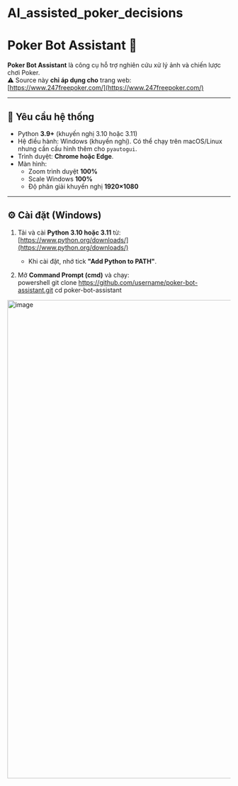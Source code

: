 # AI_assisted_poker_decisions
# Poker Bot Assistant :game_die:  

**Poker Bot Assistant** là công cụ hỗ trợ nghiên cứu xử lý ảnh và chiến lược chơi Poker.  
:warning: Source này **chỉ áp dụng cho** trang web: [https://www.247freepoker.com/](https://www.247freepoker.com/)  

---

## :pushpin: Yêu cầu hệ thống

- Python **3.9+** (khuyến nghị 3.10 hoặc 3.11)  
- Hệ điều hành: Windows (khuyến nghị). Có thể chạy trên macOS/Linux nhưng cần cấu hình thêm cho `pyautogui`.  
- Trình duyệt: **Chrome hoặc Edge**.  
- Màn hình:
  - Zoom trình duyệt **100%**
  - Scale Windows **100%**
  - Độ phân giải khuyến nghị **1920×1080**

---

## :gear: Cài đặt (Windows)

1. Tải và cài **Python 3.10 hoặc 3.11** từ: [https://www.python.org/downloads/](https://www.python.org/downloads/)  
   - Khi cài đặt, nhớ tick **"Add Python to PATH"**.  

2. Mở **Command Prompt (cmd)** và chạy:  
   powershell
   git clone https://github.com/username/poker-bot-assistant.git
   cd poker-bot-assistant
<img width="1920" height="1080" alt="image" src="https://github.com/user-attachments/assets/a3d53917-10fb-4718-b9dc-b0c48f96a95e" />
